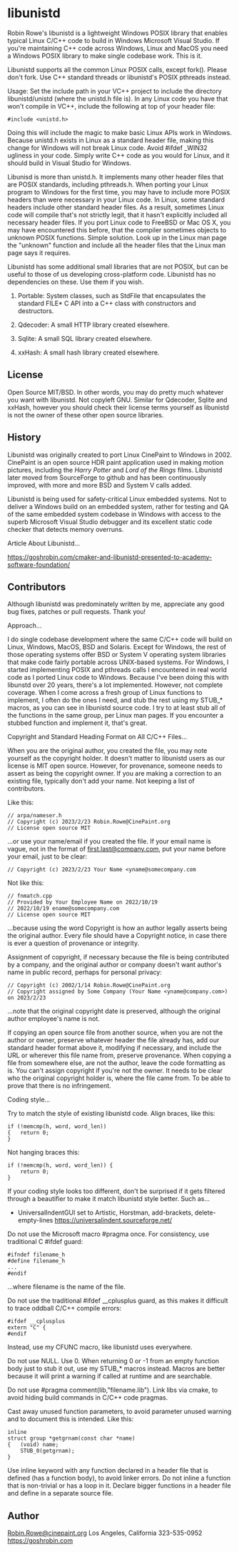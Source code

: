# libunistd

Robin Rowe's libunistd is a lightweight Windows POSIX library that enables typical Linux C/C++ code to build in Windows Microsoft Visual Studio. If you're maintaining C++ code across Windows, Linux and MacOS you need a Windows POSIX library to make single codebase work. This is it.

Libunistd supports all the common Linux POSIX calls, except fork(). Please don't fork. Use C++ standard threads or libunistd's POSIX pthreads instead. 

Usage: Set the include path in your VC++ project to include the directory libunistd/unistd (where the unistd.h file is). In any Linux code you have that won't compile in VC++, include the following at top of your header file:

	#include <unistd.h>

Doing this will include the magic to make basic Linux APIs work in Windows. Because unistd.h exists in Linux as a standard header file, making this change for Windows will not break Linux code. Avoid #ifdef \_WIN32 ugliness in your code. Simply write C++ code as you would for Linux, and it should build in Visual Studio for Windows.

Libunisd is more than unistd.h. It implements many other header files that are POSIX standards, including pthreads.h. When porting your Linux program to Windows for the first time, you may have to include more POSIX headers than were necessary in your Linux code. In Linux, some standard headers include other standard header files. As a result, sometimes Linux code will compile that's not strictly legit, that it hasn't explicitly included all necessary header files. If you port Linux code to FreeBSD or Mac OS X, you may have encountered this before, that the compiler sometimes objects to unknown POSIX functions. Simple solution. Look up in the Linux man page the "unknown" function and include all the header files that the Linux man page says it requires.

Libunistd has some additional small libraries that are not POSIX, but can be useful to those of us developing cross-platform code. Libunistd has no dependencies on these. Use them if you wish.

1. Portable: System classes, such as StdFile that encapsulates the standard FILE* C API into a C++ class with constructors and destructors.

2. Qdecoder: A small HTTP library created elsewhere.  

3. Sqlite: A small SQL library created elsewhere.

4. xxHash: A small hash library created elsewhere.

## License

Open Source MIT/BSD. In other words, you may do pretty much whatever you want with libunistd. Not copyleft GNU. Similar for Qdecoder, Sqlite and xxHash, however you should check their license terms yourself as libunistd is not the owner of these other open source libraries.

## History

Libunistd was originally created to port Linux CinePaint to Windows in 2002. CinePaint is an open source HDR paint application used in making motion pictures, including the _Harry Potter_ and _Lord of the Rings_ films. Libunistd later moved from SourceForge to github and has been continuously improved, with more and more BSD and System V calls added. 

Libunistd is being used for safety-critical Linux embedded systems. Not to deliver a Windows build on an embedded system, rather for testing and QA of the same embedded system codebase in Windows with access to the superb Microsoft Visual Studio debugger and its excellent static code checker that detects memory overruns. 

Article About Libunistd...

https://goshrobin.com/cmaker-and-libunistd-presented-to-academy-software-foundation/

## Contributors

Although libunistd was predominately written by me, appreciate any good bug fixes, patches or pull requests. Thank you!

Approach... 

I do single codebase development where the same C/C++ code will build on Linux, Windows, MacOS, BSD and Solaris. Except for Windows, the rest of those operating systems offer BSD or System V operating system libraries that make code fairly portable across UNIX-based systems. For Windows, I started implementing POSIX and pthreads calls I encountered in real world code as I ported Linux code to Windows. Because I've been doing this with libunstd over 20 years, there's a lot implemented. However, not complete coverage. When I come across a fresh group of Linux functions to implement, I often do the ones I need, and stub the rest using my STUB_* macros, as you can see in libunistd source code. I try to at least stub all of the functions in the same group, per Linux man pages. If you encounter a stubbed function and implement it, that's great.

Copyright and Standard Heading Format on All C/C++ Files...

When you are the original author, you created the file, you may note yourself as the copyright holder. It doesn't matter to libunistd users as our license is MIT open source. However, for provenance, someone needs to assert as being the copyright owner. If you are making a correction to an existing file, typically don't add your name. Not keeping a list of contributors. 

Like this:

	// arpa/nameser.h
	// Copyright (c) 2023/2/23 Robin.Rowe@CinePaint.org
	// License open source MIT

...or use your name/email if you created the file. If your email name is vague, not in the format of first.last@company.com, put your name before your email, just to be clear:

	// Copyright (c) 2023/2/23 Your Name <yname@somecompany.com
	
Not like this:

	// fnmatch.cpp
	// Provided by Your Employee Name on 2022/10/19
	// 2022/10/19 ename@somecompany.com
	// License open source MIT

...because using the word Copyright is how an author legally asserts being the original author. Every file should have a Copyright notice, in case there is ever a question of provenance or integrity.

Assignment of copyright, if necessary because the file is being contributed by a company, and the original author or company doesn't want author's name in public record, perhaps for personal privacy:

	// Copyright (c) 2002/1/14 Robin.Rowe@CinePaint.org
	// Copyright assigned by Some Company (Your Name <yname@company.com>) on 2023/2/23

...note that the original copyright date is preserved, although the original author employee's name is not.

If copying an open source file from another source, when you are not the author or owner, preserve whatever header the file already has, add our standard header format above it, modifying if necessary, and include the URL or wherever this file name from, preserve provenance. When copying a file from somewhere else, are not the author, leave the code formatting as is. You can't assign copyright if you're not the owner. It needs to be clear who the original copyright holder is, where the file came from. To be able to prove that there is no infringement.

Coding style...

Try to match the style of existing libunistd code. Align braces, like this:

	if (!memcmp(h, word, word_len)) 
	{	return 0;
	}

Not hanging braces this:

	if (!memcmp(h, word, word_len)) {
		return 0;
	}

If your coding style looks too different, don't be surprised if it gets filtered through a beautifier to make it match libunistd style better. Such as...

* UniversalIndentGUI set to Artistic, Horstman, add-brackets, delete-empty-lines https://universalindent.sourceforge.net/

Do not use the Microsoft macro #pragma once. For consistency, use traditional C #ifdef guard:

	#ifndef filename_h 
	#define filename_h 
	...
	#endif

...where filename is the name of the file.

Do not use the traditional #ifdef __cplusplus guard, as this makes it difficult to trace oddball C/C++ compile errors:

	#ifdef __cplusplus
	extern "C" {
	#endif

Instead, use my CFUNC macro, like libunistd uses everywhere.

Do not use NULL. Use 0. When returning 0 or -1 from an empty function body just to stub it out, use my STUB_* macros instead. Macros are better because it will print a warning if called at runtime and are searchable.

Do not use #pragma comment(lib,"filename.lib"). Link libs via cmake, to avoid hiding build commands in C/C++ code pragmas.

Cast away unused function parameters, to avoid parameter unused warning and to document this is intended. Like this:

	inline
	struct group *getgrnam(const char *name)
	{	(void) name;
		STUB_0(getgrnam);
	}

Use inline keyword with any function declared in a header file that is defined (has a function body), to avoid linker errors. Do not inline a function that is non-trivial or has a loop in it. Declare bigger functions in a header file and define in a separate source file.

## Author

Robin.Rowe@cinepaint.org 
Los Angeles, California 323-535-0952
https://goshrobin.com


